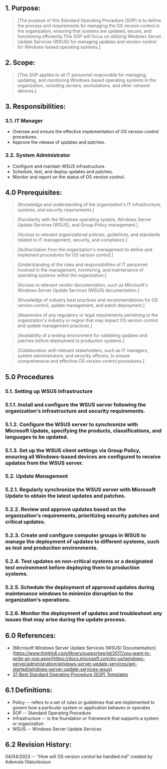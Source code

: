 ## 1. Purpose:
> [The purpose of this Standard Operating Procedure (SOP) is to define the process and requirements for managing the OS version control in the organization, ensuring that systems are updated, secure, and functioning efficiently.This SOP will focus on utilizing Windows Server Update Services (WSUS) for managing updates and version control for Windows-based operating systems.]

## 2. Scope:

> [This SOP applies to all IT personnel responsible for managing, updating, and monitoring Windows-based operating systems in the organization, including servers, workstations, and other network devices.]

## 3. Responsibilities:

### 3.1. IT Manager
     
- Oversee and ensure the effective implementation of OS version control procedures.
- Approve the release of updates and patches.

### 3.2. System Administrator

- Configure and maintain WSUS infrastructure.
- Schedule, test, and deploy updates and patches.
- Monitor and report on the status of OS version control.

## 4.0   Prerequisites:

> [Knowledge and understanding of the organization's IT infrastructure, systems, and security requirements.]

> [Familiarity with the Windows operating system, Windows Server Update Services (WSUS), and Group Policy management.]

> [Access to relevant organizational policies, guidelines, and standards related to IT management, security, and compliance.]

> [Authorization from the organization's management to define and implement procedures for OS version control.]

> [Understanding of the roles and responsibilities of IT personnel involved in the management, monitoring, and maintenance of operating systems within the organization.]

> [Access to relevant vendor documentation, such as Microsoft's Windows Server Update Services (WSUS) documentation.]

> [Knowledge of industry best practices and recommendations for OS version control, update management, and patch deployment.]

> [Awareness of any regulatory or legal requirements pertaining to the organization's industry or region that may impact OS version control and update management practices.]

> [Availability of a testing environment for validating updates and patches before deployment to production systems.]

> [Collaboration with relevant stakeholders, such as IT managers, system administrators, and security officers, to ensure comprehensive and effective OS version control procedures.]

## 5.0   Procedures

### 5.1. Setting up WSUS Infrastructure

### 5.1.1. Install and configure the WSUS server following the organization's infrastructure and security requirements.

### 5.1.2. Configure the WSUS server to synchronize with Microsoft Update, specifying the products, classifications, and languages to be updated.

### 5.1.3. Set up the WSUS client settings via Group Policy, ensuring all Windows-based devices are configured to receive updates from the WSUS server.

### 5.2. Update Management

### 5.2.1. Regularly synchronize the WSUS server with Microsoft Update to obtain the latest updates and patches.

### 5.2.2. Review and approve updates based on the organization's requirements, prioritizing security patches and critical updates.

### 5.2.3. Create and configure computer groups in WSUS to manage the deployment of updates to different systems, such as test and production environments.

### 5.2.4. Test updates on non-critical systems or a designated test environment before deploying them to production systems.

### 5.2.5. Schedule the deployment of approved updates during maintenance windows to minimize disruption to the organization's operations.

### 5.2.6. Monitor the deployment of updates and troubleshoot any issues that may arise during the update process.


## 6.0 References:

- [Microsoft Windows Server Update Services (WSUS) Documentation](https://www.thinkhdi.com/library/supportworld/2017/you-want-to-write-an-sop.aspx](https://docs.microsoft.com/en-us/windows-server/administration/windows-server-update-services/get-started/windows-server-update-services-wsus)
- [37 Best Standard Operating Procedure (SOP) Templates](https://templatelab.com/sop-templates/)

## 6.1 Definitions:

- Policy -- refers to a set of rules or guidelines that are implemented to govern how a particular system or application behaves or operates
- SOP -- Standard Operating Procedure
- Infrastructure -- is the foundation or framework that supports a system or organization
- WSUS -- Windows Server Update Services

## 6.2 Revision History:

04/04/2023 -- "How will OS version control be handled.md" created by Ademola Olatunbosun
